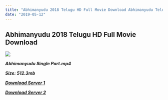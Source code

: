 ```yaml
---
title: "Abhimanyudu 2018 Telugu HD Full Movie Download Abhimanyudu Telugu HD Movie Download"
date: "2019-05-12"
---
```


## Abhimanyudu 2018 Telugu HD Full Movie Download 

![](https://images.moviebuff.com/42020801-53da-4bc3-8615-092abcf41646?w=1000)

**_Abhimanyudu Single Part.mp4_**

**_Size: 512.3mb_**

**_[Download Server 1](http://naarockers.co/file/abhimanyudu-telugu-hdrip-single-part-378.html?download)_**

**_[Download Server 2](http://naarockers.co/file/abhimanyudu-telugu-hdrip-single-part-378.html?download)_**
